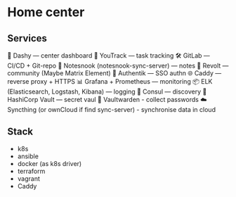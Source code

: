 # Home center

## Services

🎯 Dashy — center dashboard
🧠 YouTrack — task tracking
🛠 GitLab — CI/CD + Git-repo
📝 Notesnook (notesnook-sync-server) — notes
💬 Revolt — community (Maybe Matrix Element)
🔐 Authentik — SSO authn
🌐 Caddy — reverse proxy + HTTPS
📊 Grafana + Prometheus — monitoring
📦 ELK (Elasticsearch, Logstash, Kibana) — logging
🧭 Consul — discovery
🔑 HashiCorp Vault — secret vaul
🤫 Vaultwarden - collect passwords
☁️ Syncthing (or ownCloud if find sync-server) - synchronise data in cloud

## Stack

- k8s
- ansible
- docker (as k8s driver)
- terraform
- vagrant
- Caddy
